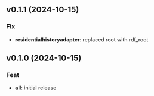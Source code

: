 ## v0.1.1 (2024-10-15)

### Fix

- **residentialhistoryadapter**: replaced root with rdf_root

## v0.1.0 (2024-10-15)

### Feat

- **all**: initial release
